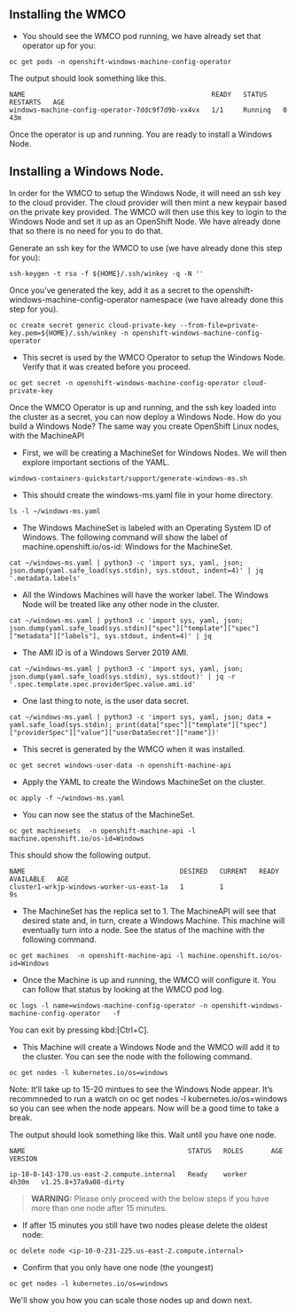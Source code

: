 ## Installing the WMCO

* You should see the WMCO pod running, we have already set that operator up for you:

```shell
oc get pods -n openshift-windows-machine-config-operator
```

The output should look something like this.

```shell
NAME                                               READY   STATUS    RESTARTS   AGE
windows-machine-config-operator-7ddc9f7d9b-vx4vx   1/1     Running   0          43m
```

Once the operator is up and running. You are ready to install a Windows Node.

## Installing a Windows Node.

In order for the WMCO to setup the Windows Node, it will need an ssh key to the cloud provider. The cloud provider will then mint a new keypair based on the private key provided. The WMCO will then use this key to login to the Windows Node and set it up as an OpenShift Node. We have already done that so there is no need for you to do that.

Generate an ssh key for the WMCO to use (we have already done this step for you):

```shell
ssh-keygen -t rsa -f ${HOME}/.ssh/winkey -q -N ''
```

Once you’ve generated the key, add it as a secret to the openshift-windows-machine-config-operator namespace (we have already done this step for you).

```shell
oc create secret generic cloud-private-key --from-file=private-key.pem=${HOME}/.ssh/winkey -n openshift-windows-machine-config-operator
```

* This secret is used by the WMCO Operator to setup the Windows Node. Verify that it was created before you proceed.

```shell
oc get secret -n openshift-windows-machine-config-operator cloud-private-key
```

Once the WMCO Operator is up and running, and the ssh key loaded into the cluster as a secret, you can now deploy a Windows Node. How do you build a Windows Node? The same way you create OpenShift Linux nodes, with the MachineAPI

* First, we will be creating a MachineSet for Windows Nodes. We will then explore important sections of the YAML.

```shell
windows-containers-quickstart/support/generate-windows-ms.sh
```

* This should create the windows-ms.yaml file in your home directory.

```shell
ls -l ~/windows-ms.yaml
```

* The Windows MachineSet is labeled with an Operating System ID of Windows. The following command will show the label of machine.openshift.io/os-id: Windows for the MachineSet.

```shell
cat ~/windows-ms.yaml | python3 -c 'import sys, yaml, json; json.dump(yaml.safe_load(sys.stdin), sys.stdout, indent=4)' | jq '.metadata.labels'
```

* All the Windows Machines will have the worker label. The Windows Node will be treated like any other node in the cluster.

```shell
cat ~/windows-ms.yaml | python3 -c 'import sys, yaml, json; json.dump(yaml.safe_load(sys.stdin)["spec"]["template"]["spec"]["metadata"]["labels"], sys.stdout, indent=4)' | jq
```

* The AMI ID is of a Windows Server 2019 AMI.

```shell
cat ~/windows-ms.yaml | python3 -c 'import sys, yaml, json; json.dump(yaml.safe_load(sys.stdin), sys.stdout)' | jq -r '.spec.template.spec.providerSpec.value.ami.id'
```

* One last thing to note, is the user data secret.

```shell
cat ~/windows-ms.yaml | python3 -c 'import sys, yaml, json; data = yaml.safe_load(sys.stdin); print(data["spec"]["template"]["spec"]["providerSpec"]["value"]["userDataSecret"]["name"])'
```

* This secret is generated by the WMCO when it was installed.

```shell
oc get secret windows-user-data -n openshift-machine-api
```

* Apply the YAML to create the Windows MachineSet on the cluster.

```shell
oc apply -f ~/windows-ms.yaml
```

* You can now see the status of the MachineSet.

```shell
oc get machinesets  -n openshift-machine-api -l machine.openshift.io/os-id=Windows
```

This should show the following output.

```shell
NAME                                       DESIRED   CURRENT   READY   AVAILABLE   AGE
cluster1-wrkjp-windows-worker-us-east-1a   1         1                             9s
```

* The MachineSet has the replica set to 1. The MachineAPI will see that desired state and, in turn, create a Windows Machine. This machine will eventually turn into a node. See the status of the machine with the following command.

```shell
oc get machines  -n openshift-machine-api -l machine.openshift.io/os-id=Windows
```

* Once the Machine is up and running, the WMCO will configure it. You can follow that status by looking at the WMCO pod log.

```shell
oc logs -l name=windows-machine-config-operator -n openshift-windows-machine-config-operator   -f
```

You can exit by pressing kbd:[Ctrl+C].

* This Machine will create a Windows Node and the WMCO will add it to the cluster. You can see the node with the following command.

```shell
oc get nodes -l kubernetes.io/os=windows
```

Note: It’ll take up to 15-20 mintues to see the Windows Node appear. It’s recommneded to run a watch on oc get nodes -l kubernetes.io/os=windows so you can see when the node appears. Now will be a good time to take a break.

The output should look something like this. Wait until you have one node.

```shell
NAME                                         STATUS   ROLES       AGE      VERSION

ip-10-0-143-170.us-east-2.compute.internal   Ready    worker      4h30m   v1.25.8+37a9a08-dirty
```

> **WARNING:** Please only proceed with the below steps if you have more than one node after 15 minutes.

* If after 15 minutes you still have two nodes please delete the oldest node:

```shell
oc delete node <ip-10-0-231-225.us-east-2.compute.internal>
```

* Confirm that you only have one node (the youngest)

```shell
oc get nodes -l kubernetes.io/os=windows
```

We'll show you how you can scale those nodes up and down next.



<br/><br/><br/>
<br/><br/><br/>
<br/><br/><br/>


